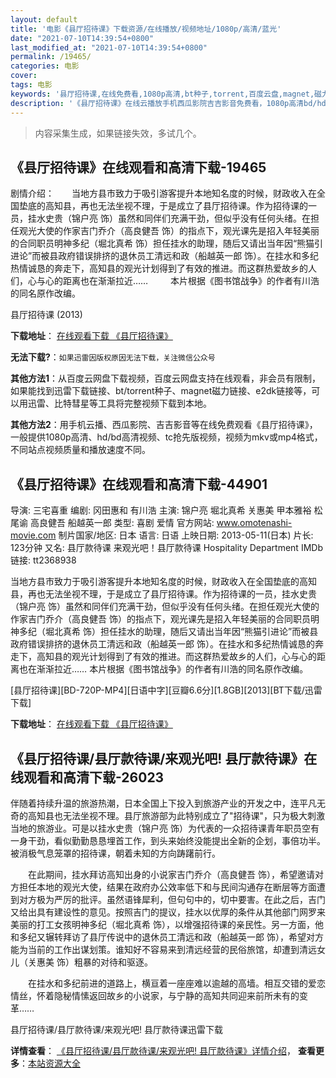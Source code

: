```yaml
---
layout: default
title: '电影《县厅招待课》下载资源/在线播放/视频地址/1080p/高清/蓝光'
date: "2021-07-10T14:39:54+0800"
last_modified_at: "2021-07-10T14:39:54+0800"
permalink: /19465/
categories: 电影
cover:
tags: 电影
keywords: '县厅招待课,在线免费看,1080p高清,bt种子,torrent,百度云盘,magnet,磁力链,迅雷下载资源'
description: '《县厅招待课》在线云播放手机西瓜影院吉吉影音免费看，1080p高清bd/hd未删减完整版和tc抢先枪版，mkv/mp4格式，附带bt/torrent种子、magnet/磁力链、百度云盘、网盘资源迅雷下载链接'
---
```


>内容采集生成，如果链接失效，多试几个。


## 《县厅招待课》在线观看和高清下载-19465

剧情介绍：　　当地方县市致力于吸引游客提升本地知名度的时候，财政收入在全国垫底的高知县，再也无法坐视不理，于是成立了县厅招待课。作为招待课的一员，挂水史贵（锦户亮 饰）虽然和同伴们充满干劲，但似乎没有任何头绪。在担任观光大使的作家吉门乔介（高良健吾 饰）的指点下，观光课先是招入年轻美丽的合同职员明神多纪（堀北真希 饰）担任挂水的助理，随后又请出当年因“熊猫引进论”而被县政府错误排挤的退休员工清远和政（船越英一郎 饰）。在挂水和多纪热情诚恳的奔走下，高知县的观光计划得到了有效的推进。而这群热爱故乡的人们，心与心的距离也在渐渐拉近……  　　本片根据《图书馆战争》的作者有川浩的同名原作改编。


县厅招待课 (2013)

**下载地址**： [在线观看下载 《县厅招待课》](https://www.btbtdy.me/btdy/dy2337.html) 


**无法下载?**：`如果迅雷因版权原因无法下载，关注微信公众号 `

**其他方法1**：从百度云网盘下载视频，百度云网盘支持在线观看，非会员有限制，如果能找到迅雷下载链接、bt/torrent种子、magnet磁力链接、e2dk链接等，可以用迅雷、比特彗星等工具将完整视频下载到本地。

**其他方法2**：用手机云播、西瓜影院、吉吉影音等在线免费观看《县厅招待课》，一般提供1080p高清、hd/bd高清视频、tc抢先版视频，视频为mkv或mp4格式，不同站点视频质量和播放速度不同。


## 《县厅招待课》在线观看和高清下载-44901

导演: 三宅喜重 编剧: 冈田惠和 有川浩 主演: 锦户亮 堀北真希 关惠美 甲本雅裕 松尾谕 高良健吾 船越英一郎 类型: 喜剧 爱情 官方网站: www.omotenashi-movie.com 制片国家/地区: 日本 语言: 日语 上映日期: 2013-05-11(日本) 片长: 123分钟 又名: 县厅款待课 来观光吧！县厅款待课 Hospitality Department IMDb链接: tt2368938

当地方县市致力于吸引游客提升本地知名度的时候，财政收入在全国垫底的高知县，再也无法坐视不理，于是成立了县厅招待课。作为招待课的一员，挂水史贵（锦户亮 饰）虽然和同伴们充满干劲，但似乎没有任何头绪。在担任观光大使的作家吉门乔介（高良健吾 饰）的指点下，观光课先是招入年轻美丽的合同职员明神多纪（堀北真希 饰）担任挂水的助理，随后又请出当年因“熊猫引进论”而被县政府错误排挤的退休员工清远和政（船越英一郎 饰）。在挂水和多纪热情诚恳的奔走下，高知县的观光计划得到了有效的推进。而这群热爱故乡的人们，心与心的距离也在渐渐拉近…… 本片根据《图书馆战争》的作者有川浩的同名原作改编。


[县厅招待课][BD-720P-MP4][日语中字][豆瓣6.6分][1.8GB][2013][BT下载/迅雷下载]

**下载地址**： [在线观看下载 《县厅招待课》](https://www.btdx8.com/torrent/hospitality_department_2013.html) 


## 《县厅招待课/县厅款待课/来观光吧! 县厅款待课》在线观看和高清下载-26023

伴随着持续升温的旅游热潮，日本全国上下投入到旅游产业的开发之中，连平凡无奇的高知县也无法坐视不理。县厅旅游部为此特别成立了"招待课"，只为极大刺激当地的旅游业。可是以挂水史贵（锦户亮 饰）为代表的一众招待课青年职员空有一身干劲，看似勤勤恳恳埋首工作，到头来始终没能提出全新的企划，事倍功半。被消极气息笼罩的招待课，朝着未知的方向踌躇前行。</p>　　在此期间，挂水拜访高知出身的小说家吉门乔介（高良健吾 饰），希望邀请对方担任本地的观光大使，结果在政府办公效率低下和与民间沟通存在断层等方面遭到对方极为严厉的批评。虽然语锋犀利，但句句中的，切中要害。在此之后，吉门又给出具有建设性的意见。按照吉门的提议，挂水以优厚的条件从其他部门网罗来美丽的打工女孩明神多纪（堀北真希 饰），以增强招待课的亲民性。另一方面，他和多纪又辗转拜访了县厅传说中的退休员工清远和政（船越英一郎 饰），希望对方能为当前的工作出谋划策。谁知好不容易来到清远经营的民俗旅馆，却遭到清远女儿（关惠美 饰）粗暴的对待和驱逐。</p>　　在挂水和多纪前进的道路上，横亘着一座座难以逾越的高墙。相互交错的爱恋情丝，怀着隐秘情愫返回故乡的小说家，与宁静的高知共同迎来前所未有的变革&hellip;…


县厅招待课/县厅款待课/来观光吧! 县厅款待课迅雷下载

**详情查看**： [《县厅招待课/县厅款待课/来观光吧! 县厅款待课》详情介绍](/movie/26023/)， **查看更多**：[本站资源大全](/movie/t/all/)

